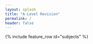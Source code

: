 ```yaml
---
layout: splash
title: "A-Level Revision"
permalink: /
header: false
---
```


{% include feature_row id="subjects" %}